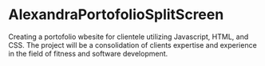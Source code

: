 # AlexandraPortofolioSplitScreen

Creating a portofolio wbesite for clientele utilizing Javascript, HTML, and CSS. The project will be a consolidation of clients expertise and experience in the field of fitness and software development. 
